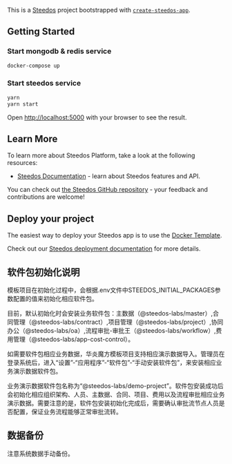 This is a [Steedos](https://www.steedos.com/) project bootstrapped with [`create-steedos-app`](https://github.com/steedos/steedos-platform/tree/master/packages/create-steedos-app).

## Getting Started

### Start mongodb & redis service

```bash
docker-compose up
```

### Start steedos service

```bash
yarn
yarn start
```

Open [http://localhost:5000](http://localhost:5000) with your browser to see the result.

## Learn More

To learn more about Steedos Platform, take a look at the following resources:

- [Steedos Documentation](https://www.steedos.com/docs) - learn about Steedos features and API.

You can check out [the Steedos GitHub repository](https://github.com/steedos/steedos-platform/) - your feedback and contributions are welcome!

## Deploy your project

The easiest way to deploy your Steedos app is to use the [Docker Template](https://github.com/steedos/docker).

Check out our [Steedos deployment documentation](https://www.steedos.com/docs/deploy/getting-started) for more details.

## 软件包初始化说明

模板项目在初始化过程中，会根据.env文件中STEEDOS_INITIAL_PACKAGES参数配置的值来初始化相应软件包。

目前，默认初始化时会安装业务软件包：主数据（@steedos-labs/master）,合同管理（@steedos-labs/contract）,项目管理（@steedos-labs/project）,协同办公（@steedos-labs/oa）,流程审批-审批王（@steedos-labs/workflow）,费用管理（@steedos-labs/app-cost-control）。

如需要软件包相应业务数据，华炎魔方模板项目支持相应演示数据导入。管理员在登录系统后，进入“设置”-“应用程序”-“软件包”-“手动安装软件包”，来安装相应业务演示数据软件包。

业务演示数据软件包名称为“@steedos-labs/demo-project”。软件包安装成功后会初始化相应组织架构、人员、主数据、合同、项目、费用以及流程审批相应业务演示数据。需要注意的是，软件包安装初始化完成后，需要确认审批流节点人员是否配置，保证业务流程能够正常审批流转。

## 数据备份

注意系统数据手动备份。

